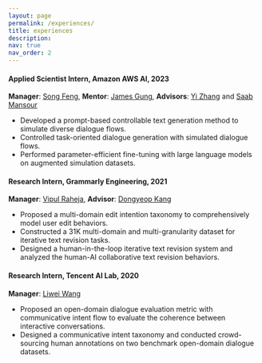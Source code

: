 ```yaml
---
layout: page
permalink: /experiences/
title: experiences
description: 
nav: true
nav_order: 2
---
```


#### Applied Scientist Intern, Amazon AWS AI, 2023
**Manager**: [Song Feng](https://songfeng.github.io/), **Mentor**: [James Gung](https://jgung.github.io/about/), **Advisors**: [Yi Zhang](https://www.amazon.science/author/yi-zhang) and [Saab Mansour](https://www.amazon.science/author/saab-mansour)
<ul>
	<li>Developed a prompt-based controllable text generation method to simulate diverse dialogue flows.</li>
	<li>Controlled task-oriented dialogue generation with simulated dialogue flows.</li>
	<li>Performed parameter-efficient fine-tuning with large language models on augmented simulation datasets.</li>
</ul>

#### Research Intern, Grammarly Engineering, 2021
**Manager**: [Vipul Raheja](https://www.linkedin.com/in/vipulraheja), **Advisor**: [Dongyeop Kang](https://dykang.github.io/)
<ul>
	<li>Proposed a multi-domain edit intention taxonomy to comprehensively model user edit behaviors.</li>
	<li>Constructed a 31K multi-domain and multi-granularity dataset for iterative text revision tasks.</li>
	<li>Designed a human-in-the-loop iterative text revision system and analyzed the human-AI collaborative text revision behaviors.</li>
</ul>


#### Research Intern, Tencent AI Lab, 2020
**Manager**: [Liwei Wang](https://lwwangcse.github.io/)
<ul>
	<li>Proposed an open-domain dialogue evaluation metric with communicative intent flow to evaluate the coherence between interactive conversations.</li>
	<li>Designed a communicative intent taxonomy and conducted crowd-sourcing human annotations on two benchmark open-domain dialogue datasets.</li>
</ul>